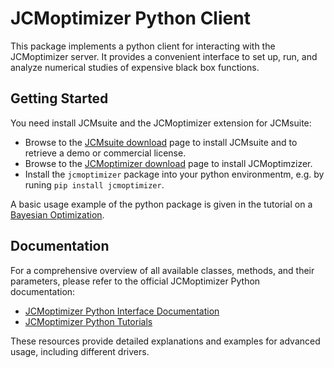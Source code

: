 # JCMoptimizer Python Client #

This package implements a python client for interacting with the JCMoptimizer server. It provides a convenient interface to set up, run, and analyze numerical studies of expensive black box functions.

## Getting Started ##

You need install JCMsuite and the JCMoptimizer extension for JCMsuite:
* Browse to the [JCMsuite download](https://installation.jcmwave.com/fb13885794fc64c42531c9656f8f6f73.php) page to install JCMsuite and to retrieve a demo or commercial license.
* Browse to the [JCMoptimizer download](https://optimizer.jcmwave.com/download-jcmoptimizer) page to install JCMoptimzizer.
* Install the `jcmoptimizer` package into your python environmentm, e.g. by runing `pip install jcmoptimizer`.

A basic usage example of the python package is given in the tutorial on a [Bayesian Optimization](https://optimizer.jcmwave.com/documentation/python/latest/tutorials/vanilla_bayesian_optimization.html).

## Documentation ##

For a comprehensive overview of all available classes, methods, and their parameters, please refer to the official JCMoptimizer Python documentation:

*   [JCMoptimizer Python Interface Documentation](https://optimizer.jcmwave.com/documentation/python/latest/interface/index.html)
*   [JCMoptimizer Python Tutorials](https://optimizer.jcmwave.com/documentation/python/latest/tutorials/index.html)

These resources provide detailed explanations and examples for advanced usage, including different drivers.
